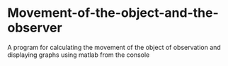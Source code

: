 # Movement-of-the-object-and-the-observer
A program for calculating the movement of the object of observation and displaying graphs using matlab from the console
